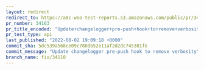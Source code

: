 ```yaml
---
layout: redirect
redirect_to: https://a8c-woo-test-reports.s3.amazonaws.com/public/pr/34163/api/index.html
pr_number: 34163
pr_title_encoded: "Update+changelogger+pre-push+hook+to+remove+verbosity"
pr_test_type: api
last_published: "2022-08-02 19:09:18 +0000"
commit_sha: 5dc539a568ce09c780db52e11af2d2dc745301fe
commit_message: "Update changelogger pre-push hook to remove verbosity"
branch_name: fix/34110
---
```

